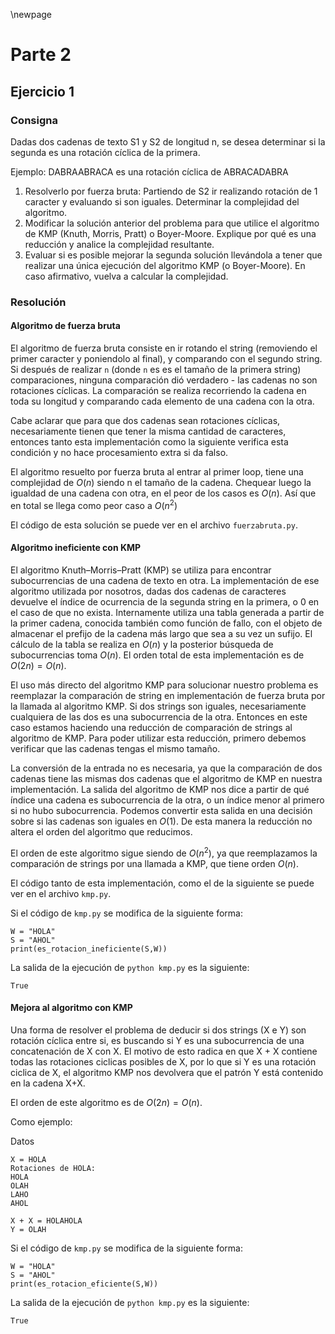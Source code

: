 \newpage

# Parte 2

## Ejercicio 1

### Consigna

Dadas dos cadenas de texto S1 y S2 de longitud n, se desea determinar si la segunda es una rotación cíclica de la primera.

Ejemplo: DABRAABRACA es una rotación cíclica de ABRACADABRA

1. Resolverlo por fuerza bruta: Partiendo de S2 ir realizando rotación de 1 caracter y evaluando si son iguales. Determinar la complejidad del algoritmo.
2. Modificar la solución anterior del problema para que utilice el algoritmo de KMP (Knuth, Morris, Pratt) o Boyer-Moore. Explique por qué es una reducción y analice la complejidad resultante.
3. Evaluar si es posible mejorar la segunda solución llevándola a tener que realizar una única ejecución del algoritmo KMP (o Boyer-Moore). En caso afirmativo, vuelva a calcular la complejidad.

### Resolución

#### Algoritmo de fuerza bruta

El algoritmo de fuerza bruta consiste en ir rotando el string (removiendo el primer caracter y poniendolo al final), y comparando con el segundo string. Si después de realizar `n` (donde `n` es es el tamaño de la primera string) comparaciones, ninguna comparación dió verdadero - las cadenas no son rotaciones cíclicas. La comparación se realiza recorriendo la cadena en toda su longitud y comparando cada elemento de una cadena con la otra.

Cabe aclarar que para que dos cadenas sean rotaciones cíclicas, necesariamente tienen que tener la misma cantidad de caracteres, entonces tanto esta implementación como la siguiente verifica esta condición y no hace procesamiento extra si da falso.

El algoritmo resuelto por fuerza bruta al entrar al primer loop, tiene una complejidad de $O(n)$ siendo n el tamaño de la cadena. Chequear luego la igualdad de una cadena con otra, en el peor de los casos es $O(n)$. Así que en total se llega como peor caso a $O(n^2)$

El código de esta solución se puede ver en el archivo `fuerzabruta.py`.

#### Algoritmo ineficiente con KMP

El algoritmo Knuth–Morris–Pratt (KMP) se utiliza para encontrar subocurrencias de una cadena de texto en otra. La implementación de ese algoritmo utilizada por nosotros, dadas dos cadenas de caracteres devuelve el índice de ocurrencia de la segunda string en la primera, o 0 en el caso de que no exista. Internamente utiliza una tabla generada a partir de la primer cadena, conocida también como función de fallo, con el objeto de almacenar el prefijo de la cadena más largo que sea a su vez un sufijo. El cálculo de la tabla se realiza en $O(n)$ y la posterior búsqueda de subocurrencias toma $O(n)$. El orden total de esta implementación es de $O(2n) = O(n)$.

El uso más directo del algoritmo KMP para solucionar nuestro problema es reemplazar la comparación de string en implementación de fuerza bruta por la llamada al algoritmo KMP. Si dos strings son iguales, necesariamente cualquiera de las dos es una subocurrencia de la otra. Entonces en este caso estamos haciendo una reducción de comparación de strings al algoritmo de KMP. Para poder utilizar esta reducción, primero debemos verificar que las cadenas tengas el mismo tamaño.

La conversión de la entrada no es necesaria, ya que la comparación de dos cadenas tiene las mismas dos cadenas que el algoritmo de KMP en nuestra implementación. La salida del algoritmo de KMP nos dice a partir de qué índice una cadena es subocurrencia de la otra, o un índice menor al primero si no hubo subocurrencia. Podemos convertir esta salida en una decisión sobre si las cadenas son iguales en $O(1)$. De esta manera la reducción no altera el orden del algoritmo que reducimos.

El orden de este algoritmo sigue siendo de $O(n^2)$, ya que reemplazamos la comparación de strings por una llamada a KMP, que tiene orden $O(n)$.

El código tanto de esta implementación, como el de la siguiente se puede ver en el archivo `kmp.py`.

Si el código de `kmp.py` se modifica de la siguiente forma:

```
W = "HOLA"
S = "AHOL"
print(es_rotacion_ineficiente(S,W))
```

La salida de la ejecución de `python kmp.py` es la siguiente:

```
True
```

#### Mejora al algoritmo con KMP

Una forma de resolver el problema de deducir si dos strings (X e Y) son rotación cíclica entre si, es buscando si Y es una subocurrencia de una concatenación de X con X. El motivo de esto radica en que X + X contiene todas las rotaciones ciclicas posibles de X, por lo que si Y es una rotación ciclica de X, el algoritmo KMP nos devolvera que el patrón Y está contenido en la cadena X+X.

El orden de este algoritmo es de $O(2n) = O(n)$.

Como ejemplo:

Datos

```
X = HOLA
Rotaciones de HOLA:
HOLA
OLAH
LAHO
AHOL

X + X = HOLAHOLA
Y = OLAH
```

Si el código de `kmp.py` se modifica de la siguiente forma:

```
W = "HOLA"
S = "AHOL"
print(es_rotacion_eficiente(S,W))
```

La salida de la ejecución de `python kmp.py` es la siguiente:

```
True
```
